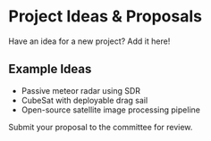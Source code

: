 # Project Ideas & Proposals

Have an idea for a new project? Add it here!

## Example Ideas
- Passive meteor radar using SDR
- CubeSat with deployable drag sail
- Open-source satellite image processing pipeline

Submit your proposal to the committee for review.
